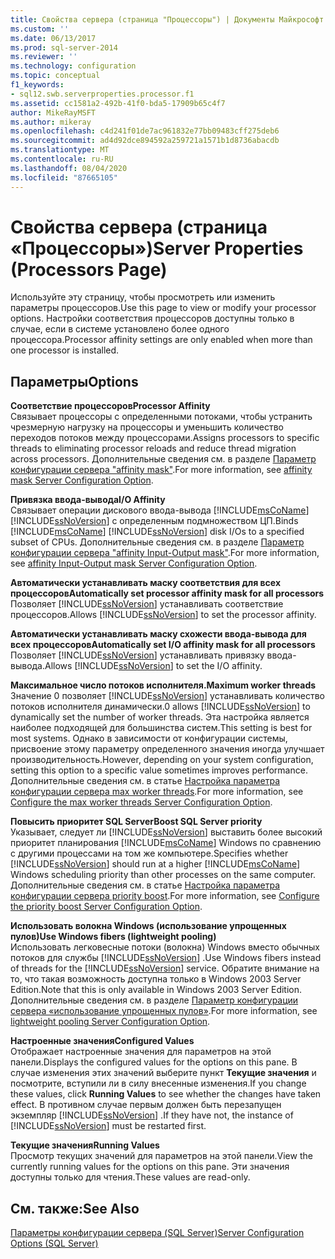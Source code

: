 ```yaml
---
title: Свойства сервера (страница "Процессоры") | Документы Майкрософт
ms.custom: ''
ms.date: 06/13/2017
ms.prod: sql-server-2014
ms.reviewer: ''
ms.technology: configuration
ms.topic: conceptual
f1_keywords:
- sql12.swb.serverproperties.processor.f1
ms.assetid: cc1581a2-492b-41f0-bda5-17909b65c4f7
author: MikeRayMSFT
ms.author: mikeray
ms.openlocfilehash: c4d241f01de7ac961832e77bb09483cff275deb6
ms.sourcegitcommit: ad4d92dce894592a259721a1571b1d8736abacdb
ms.translationtype: MT
ms.contentlocale: ru-RU
ms.lasthandoff: 08/04/2020
ms.locfileid: "87665105"
---
```

# <a name="server-properties-processors-page"></a><span data-ttu-id="b6418-102">Свойства сервера (страница «Процессоры»)</span><span class="sxs-lookup"><span data-stu-id="b6418-102">Server Properties (Processors Page)</span></span>
  <span data-ttu-id="b6418-103">Используйте эту страницу, чтобы просмотреть или изменить параметры процессоров.</span><span class="sxs-lookup"><span data-stu-id="b6418-103">Use this page to view or modify your processor options.</span></span> <span data-ttu-id="b6418-104">Настройки соответствия процессоров доступны только в случае, если в системе установлено более одного процессора.</span><span class="sxs-lookup"><span data-stu-id="b6418-104">Processor affinity settings are only enabled when more than one processor is installed.</span></span>  
  
## <a name="options"></a><span data-ttu-id="b6418-105">Параметры</span><span class="sxs-lookup"><span data-stu-id="b6418-105">Options</span></span>  
 <span data-ttu-id="b6418-106">**Соответствие процессоров**</span><span class="sxs-lookup"><span data-stu-id="b6418-106">**Processor Affinity**</span></span>  
 <span data-ttu-id="b6418-107">Связывает процессоры с определенными потоками, чтобы устранить чрезмерную нагрузку на процессоры и уменьшить количество переходов потоков между процессорами.</span><span class="sxs-lookup"><span data-stu-id="b6418-107">Assigns processors to specific threads to eliminating processor reloads and reduce thread migration across processors.</span></span> <span data-ttu-id="b6418-108">Дополнительные сведения см. в разделе [Параметр конфигурации сервера "affinity mask"](affinity-mask-server-configuration-option.md).</span><span class="sxs-lookup"><span data-stu-id="b6418-108">For more information, see [affinity mask Server Configuration Option](affinity-mask-server-configuration-option.md).</span></span>  
  
 <span data-ttu-id="b6418-109">**Привязка ввода-вывода**</span><span class="sxs-lookup"><span data-stu-id="b6418-109">**I/O Affinity**</span></span>  
 <span data-ttu-id="b6418-110">Связывает операции дискового ввода-вывода [!INCLUDE[msCoName](../../includes/msconame-md.md)] [!INCLUDE[ssNoVersion](../../includes/ssnoversion-md.md)] с определенным подмножеством ЦП.</span><span class="sxs-lookup"><span data-stu-id="b6418-110">Binds [!INCLUDE[msCoName](../../includes/msconame-md.md)] [!INCLUDE[ssNoVersion](../../includes/ssnoversion-md.md)] disk I/Os to a specified subset of CPUs.</span></span> <span data-ttu-id="b6418-111">Дополнительные сведения см. в разделе [Параметр конфигурации сервера "affinity Input-Output mask"](affinity-input-output-mask-server-configuration-option.md).</span><span class="sxs-lookup"><span data-stu-id="b6418-111">For more information, see [affinity Input-Output mask Server Configuration Option](affinity-input-output-mask-server-configuration-option.md).</span></span>  
  
 <span data-ttu-id="b6418-112">**Автоматически устанавливать маску соответствия для всех процессоров**</span><span class="sxs-lookup"><span data-stu-id="b6418-112">**Automatically set processor affinity mask for all processors**</span></span>  
 <span data-ttu-id="b6418-113">Позволяет [!INCLUDE[ssNoVersion](../../includes/ssnoversion-md.md)] устанавливать соответствие процессоров.</span><span class="sxs-lookup"><span data-stu-id="b6418-113">Allows [!INCLUDE[ssNoVersion](../../includes/ssnoversion-md.md)] to set the processor affinity.</span></span>  
  
 <span data-ttu-id="b6418-114">**Автоматически устанавливать маску схожести ввода-вывода для всех процессоров**</span><span class="sxs-lookup"><span data-stu-id="b6418-114">**Automatically set I/O affinity mask for all processors**</span></span>  
 <span data-ttu-id="b6418-115">Позволяет [!INCLUDE[ssNoVersion](../../includes/ssnoversion-md.md)] устанавливать привязку ввода-вывода.</span><span class="sxs-lookup"><span data-stu-id="b6418-115">Allows [!INCLUDE[ssNoVersion](../../includes/ssnoversion-md.md)] to set the I/O affinity.</span></span>  
  
 <span data-ttu-id="b6418-116">**Максимальное число потоков исполнителя.**</span><span class="sxs-lookup"><span data-stu-id="b6418-116">**Maximum worker threads**</span></span>  
 <span data-ttu-id="b6418-117">Значение 0 позволяет [!INCLUDE[ssNoVersion](../../includes/ssnoversion-md.md)] устанавливать количество потоков исполнителя динамически.</span><span class="sxs-lookup"><span data-stu-id="b6418-117">0 allows [!INCLUDE[ssNoVersion](../../includes/ssnoversion-md.md)] to dynamically set the number of worker threads.</span></span> <span data-ttu-id="b6418-118">Эта настройка является наиболее подходящей для большинства систем.</span><span class="sxs-lookup"><span data-stu-id="b6418-118">This setting is best for most systems.</span></span> <span data-ttu-id="b6418-119">Однако в зависимости от конфигурации системы, присвоение этому параметру определенного значения иногда улучшает производительность.</span><span class="sxs-lookup"><span data-stu-id="b6418-119">However, depending on your system configuration, setting this option to a specific value sometimes improves performance.</span></span> <span data-ttu-id="b6418-120">Дополнительные сведения см. в статье [Настройка параметра конфигурации сервера max worker threads](configure-the-max-worker-threads-server-configuration-option.md).</span><span class="sxs-lookup"><span data-stu-id="b6418-120">For more information, see [Configure the max worker threads Server Configuration Option](configure-the-max-worker-threads-server-configuration-option.md).</span></span>  
  
 <span data-ttu-id="b6418-121">**Повысить приоритет SQL Server**</span><span class="sxs-lookup"><span data-stu-id="b6418-121">**Boost SQL Server priority**</span></span>  
 <span data-ttu-id="b6418-122">Указывает, следует ли [!INCLUDE[ssNoVersion](../../includes/ssnoversion-md.md)] выставить более высокий приоритет планирования [!INCLUDE[msCoName](../../includes/msconame-md.md)] Windows по сравнению с другими процессами на том же компьютере.</span><span class="sxs-lookup"><span data-stu-id="b6418-122">Specifies whether [!INCLUDE[ssNoVersion](../../includes/ssnoversion-md.md)] should run at a higher [!INCLUDE[msCoName](../../includes/msconame-md.md)] Windows scheduling priority than other processes on the same computer.</span></span> <span data-ttu-id="b6418-123">Дополнительные сведения см. в статье [Настройка параметра конфигурации сервера priority boost](configure-the-priority-boost-server-configuration-option.md).</span><span class="sxs-lookup"><span data-stu-id="b6418-123">For more information, see [Configure the priority boost Server Configuration Option](configure-the-priority-boost-server-configuration-option.md).</span></span>  
  
 <span data-ttu-id="b6418-124">**Использовать волокна Windows (использование упрощенных пулов)**</span><span class="sxs-lookup"><span data-stu-id="b6418-124">**Use Windows fibers (lightweight pooling)**</span></span>  
 <span data-ttu-id="b6418-125">Использовать легковесные потоки (волокна) Windows вместо обычных потоков для службы [!INCLUDE[ssNoVersion](../../includes/ssnoversion-md.md)] .</span><span class="sxs-lookup"><span data-stu-id="b6418-125">Use Windows fibers instead of threads for the [!INCLUDE[ssNoVersion](../../includes/ssnoversion-md.md)] service.</span></span> <span data-ttu-id="b6418-126">Обратите внимание на то, что такая возможность доступна только в Windows 2003 Server Edition.</span><span class="sxs-lookup"><span data-stu-id="b6418-126">Note that this is only available in Windows 2003 Server Edition.</span></span> <span data-ttu-id="b6418-127">Дополнительные сведения см. в разделе [Параметр конфигурации сервера «использование упрощенных пулов»](lightweight-pooling-server-configuration-option.md).</span><span class="sxs-lookup"><span data-stu-id="b6418-127">For more information, see [lightweight pooling Server Configuration Option](lightweight-pooling-server-configuration-option.md).</span></span>  
  
 <span data-ttu-id="b6418-128">**Настроенные значения**</span><span class="sxs-lookup"><span data-stu-id="b6418-128">**Configured Values**</span></span>  
 <span data-ttu-id="b6418-129">Отображает настроенные значения для параметров на этой панели.</span><span class="sxs-lookup"><span data-stu-id="b6418-129">Displays the configured values for the options on this pane.</span></span> <span data-ttu-id="b6418-130">В случае изменения этих значений выберите пункт **Текущие значения** и посмотрите, вступили ли в силу внесенные изменения.</span><span class="sxs-lookup"><span data-stu-id="b6418-130">If you change these values, click **Running Values** to see whether the changes have taken effect.</span></span> <span data-ttu-id="b6418-131">В противном случае первым должен быть перезапущен экземпляр [!INCLUDE[ssNoVersion](../../includes/ssnoversion-md.md)] .</span><span class="sxs-lookup"><span data-stu-id="b6418-131">If they have not, the instance of [!INCLUDE[ssNoVersion](../../includes/ssnoversion-md.md)] must be restarted first.</span></span>  
  
 <span data-ttu-id="b6418-132">**Текущие значения**</span><span class="sxs-lookup"><span data-stu-id="b6418-132">**Running Values**</span></span>  
 <span data-ttu-id="b6418-133">Просмотр текущих значений для параметров на этой панели.</span><span class="sxs-lookup"><span data-stu-id="b6418-133">View the currently running values for the options on this pane.</span></span> <span data-ttu-id="b6418-134">Эти значения доступны только для чтения.</span><span class="sxs-lookup"><span data-stu-id="b6418-134">These values are read-only.</span></span>  
  
## <a name="see-also"></a><span data-ttu-id="b6418-135">См. также:</span><span class="sxs-lookup"><span data-stu-id="b6418-135">See Also</span></span>  
 [<span data-ttu-id="b6418-136">Параметры конфигурации сервера (SQL Server)</span><span class="sxs-lookup"><span data-stu-id="b6418-136">Server Configuration Options &#40;SQL Server&#41;</span></span>](server-configuration-options-sql-server.md)  
  
  
